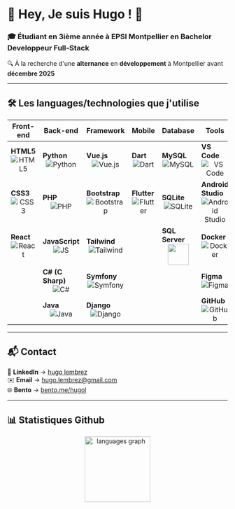 # 🚀 Hey, Je suis Hugo ! 👋  

### 🎓 Étudiant en 3ième année à EPSI Montpellier en Bachelor Developpeur Full-Stack  
🔍 À la recherche d'une **alternance** en **développement** à Montpellier avant **décembre 2025**  

---

## 🛠️ Les languages/technologies que j'utilise 

| Front-end | Back-end | Framework | Mobile | Database | Tools |
|---|---|---|---|---|---|
| **HTML5**<br/><div align="center">![HTML5](https://skillicons.dev/icons?i=html)</div> | **Python**<br/><div align="center">![Python](https://skillicons.dev/icons?i=py)</div> | **Vue.js**<br/><div align="center">![Vue.js](https://skillicons.dev/icons?i=vuejs)</div> | **Dart**<br/><div align="center">![Dart](https://skillicons.dev/icons?i=dart)</div> | **MySQL**<br/><div align="center">![MySQL](https://skillicons.dev/icons?i=mysql)</div> | **VS Code**<br/><div align="center">![VS Code](https://skillicons.dev/icons?i=vscode)</div> |
| **CSS3**<br/><div align="center">![CSS3](https://skillicons.dev/icons?i=css)</div> | **PHP**<br/><div align="center">![PHP](https://skillicons.dev/icons?i=php)</div> | **Bootstrap**<br/><div align="center">![Bootstrap](https://skillicons.dev/icons?i=bootstrap)</div> | **Flutter**<br/><div align="center">![Flutter](https://skillicons.dev/icons?i=flutter)</div> | **SQLite**<br/><div align="center">![SQLite](https://skillicons.dev/icons?i=sqlite)</div> | **Android Studio**<br/><div align="center">![Android Studio](https://skillicons.dev/icons?i=androidstudio)</div> |
| **React**<br/><div align="center">![React](https://skillicons.dev/icons?i=react)</div> | **JavaScript**<br/><div align="center">![JS](https://skillicons.dev/icons?i=js)</div> | **Tailwind**<br/><div align="center">![Tailwind](https://skillicons.dev/icons?i=tailwind)</div> | &nbsp; | **SQL Server**<br/><div align="center"><img src="https://cdn.jsdelivr.net/gh/devicons/devicon/icons/microsoftsqlserver/microsoftsqlserver-plain.svg" width="48" height="48"/></div> | **Docker**<br/><div align="center">![Docker](https://skillicons.dev/icons?i=docker)</div> |
| &nbsp; | **C# (C Sharp)**<br/><div align="center">![C#](https://skillicons.dev/icons?i=cs)</div> | **Symfony**<br/><div align="center">![Symfony](https://skillicons.dev/icons?i=symfony)</div> | &nbsp; | &nbsp; | **Figma**<br/><div align="center">![Figma](https://skillicons.dev/icons?i=figma)</div> |
| &nbsp; | **Java**<br/><div align="center">![Java](https://skillicons.dev/icons?i=java)</div> | **Django**<br/><div align="center">![Django](https://skillicons.dev/icons?i=django)</div> | &nbsp; | &nbsp; | **GitHub**<br/><div align="center">![GitHub](https://skillicons.dev/icons?i=github)</div> |


---

## 📬 Contact

📎 **LinkedIn** → [hugo lembrez](https://www.linkedin.com/in/hugo-lembrez/) <br>
✉️ **Email** → [hugo.lembrez@gmail.com](mailto:hugo.lembrez@gmail.com) <br>
🌐 **Bento** → [bento.me/hugol](https://bento.me/hugol) <br>


---

## 📊 Statistiques Github  

<div align="center">
  <!-- <img src="https://github-readme-stats.vercel.app/api?username=aZor9&hide_title=false&hide_rank=false&show_icons=true&include_all_commits=true&count_private=true&disable_animations=false&theme=dracula&locale=en&hide_border=false&order=1" height="150" alt="stats graph" /> -->
  <img src="https://github-readme-stats.vercel.app/api/top-langs?username=aZor9&locale=en&hide_title=false&layout=compact&card_width=320&langs_count=5&theme=dracula&hide_border=false&order=2" height="150" alt="languages graph" />
</div>
